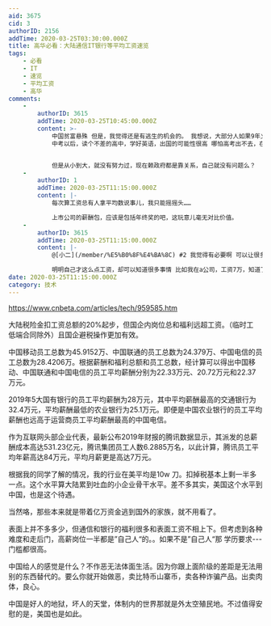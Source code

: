 ```yaml
---
aid: 3675
cid: 3
authorID: 2156
addTime: 2020-03-25T03:30:00.000Z
title: 高华必看：大陆通信IT银行等平均工资速览
tags:
    - 必看
    - IT
    - 速览
    - 平均工资
    - 高华
comments:
    -
        authorID: 3615
        addTime: 2020-03-25T10:45:00.000Z
        content: >-
            中国贫富悬殊 但是，我觉得还是有逃生的机会的。 我想说，大部分人如果9年义务教育熬过来，好好学习
            中考以后，读个不差的高中，学好英语，出国的可能性很高 哪怕高考出不去，在大学好好努力，我觉得毕业以后也有希望


            但是从小到大，就没有努力过，现在赖政府都是靠关系，自己就没有问题么？
    -
        authorID: 1
        addTime: 2020-03-25T11:15:00.000Z
        content: |-
            每次算工资总有人拿平均数说事儿，我只能摇摇头……

            上市公司的薪酬包，应该是包括年终奖的吧，这玩意儿毫无对比价值。
    -
        authorID: 3615
        addTime: 2020-03-25T11:15:00.000Z
        content: |-
            @[小二](/member/%E5%B0%8F%E4%BA%8C) #2 我觉得有必要啊 可以让很多人知道贫富悬殊

            明明自己才这么点工资，却可以知道很多事情 比如我在a公司，工资7万，知道了平均工资70万 我肯定跳槽了
date: 2020-03-25T11:15:00.000Z
category: 技术
---
```


https://www.cnbeta.com/articles/tech/959585.htm

大陆税险金扣工资总额的20%起步，但国企内岗位总和福利远超工资。（临时工 低端合同除外）且国企避税操作更加有效。

中国移动员工总数为45.9152万、中国联通的员工总数为24.379万、中国电信的员工总数为28.4206万。根据薪酬和福利总额和员工总数，经计算可以得出中国移动、中国联通和中国电信的员工平均薪酬分别为22.33万元、20.72万元和22.37万元。

2019年5大国有银行的员工平均薪酬为28万元，其中平均薪酬最高的交通银行为32.4万元，平均薪酬最低的农业银行为25.1万元。即便是中国农业银行的员工平均薪酬也远高于运营商员工平均薪酬最高的中国电信。

作为互联网头部企业代表，最新公布2019年财报的腾讯数据显示，其派发的总薪酬成本高达531.23亿元，腾讯集团员工人数6.2885万名，以此计算，腾讯员工平均年薪高达84万元，平均月薪更是高达7万元。

根据我的同学了解的情况，我的行业在美平均是10w 刀。扣掉税基本上剩一半多一点。这个水平算大陆累到吐血的小企业骨干水平。差不多其实，美国这个水平到中国，也是这个待遇。

当然咯，那些本来就是带着亿万资金逃到国外的家族，就不用看了。

表面上并不多多少，但通信和银行的福利很多和表面工资不相上下。但考虑到各种难度和走后门，高薪岗位一半都是”自己人“的。。如果不是”自己人“那 学历要求---门槛都很高。

中国给人的感觉是什么？不作恶无法体面生活。因为你跟上面阶级的差距是无法用别的东西替代的。要么你就开始做恶，卖比特币山寨币，卖各种诈骗产品。出卖肉体，良心。

中国是好人的地狱，坏人的天堂，体制内的世界那就是外太空殖民地。不过值得安慰的是，美国也是如此。
